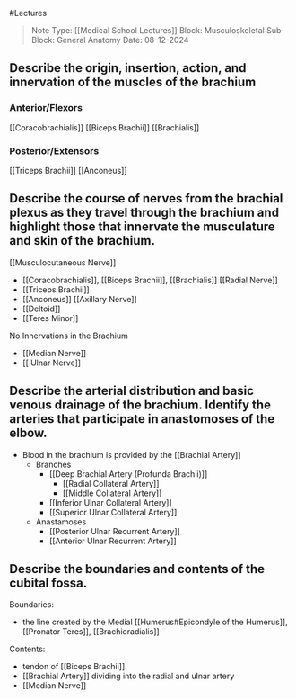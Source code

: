 #Lectures 
> Note Type: [[Medical School Lectures]]
> Block: Musculoskeletal
> Sub-Block: General Anatomy
> Date: 08-12-2024

## Describe the origin, insertion, action, and innervation of the muscles of the brachium
### Anterior/Flexors
[[Coracobrachialis]]
[[Biceps Brachii]]
[[Brachialis]]

### Posterior/Extensors
[[Triceps Brachii]]
[[Anconeus]]

## Describe the course of nerves from the brachial plexus as they travel through the brachium and highlight those that innervate the musculature and skin of the brachium.
[[Musculocutaneous Nerve]]
- [[Coracobrachialis]], [[Biceps Brachii]],  [[Brachialis]]
[[Radial Nerve]]
- [[Triceps Brachii]]
- [[Anconeus]]
[[Axillary Nerve]]
- [[Deltoid]]
- [[Teres Minor]]

No Innervations in the Brachium
- [[Median Nerve]]
- [[ Ulnar Nerve]]

## Describe the arterial distribution and basic venous drainage of the brachium. Identify the arteries that participate in anastomoses of the elbow.
- Blood in the brachium is provided by the [[Brachial Artery]]
	- Branches
		- [[Deep Brachial Artery (Profunda Brachii)]]
			- [[Radial Collateral Artery]]
			- [[Middle Collateral Artery]]
		- [[Inferior Ulnar Collateral Artery]]
		- [[Superior Ulnar Collateral Artery]]
	- Anastamoses
		- [[Posterior Ulnar Recurrent Artery]]
		- [[Anterior Ulnar Recurrent Artery]]

## Describe the boundaries and contents of the cubital fossa.
Boundaries:
- the line created by the Medial [[Humerus#Epicondyle of the Humerus]], [[Pronator Teres]], [[Brachioradialis]]

Contents:
- tendon of [[Biceps Brachii]]
- [[Brachial Artery]] dividing into the radial and ulnar artery
- [[Median Nerve]]